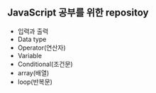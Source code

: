 ## JavaScript 공부를 위한 repositoy
- 입력과 출력
- Data type
- Operator(연산자)
- Variable
- Conditional(조건문)
- array(배열)
- loop(반복문)
